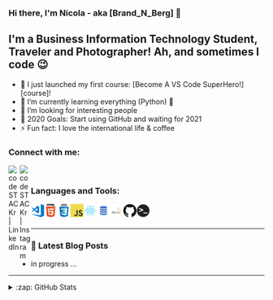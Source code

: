 ### Hi there, I'm Nicola - aka [Brand_N_Berg] 👋

## I'm a Business Information Technology Student, Traveler and Photographer! Ah, and sometimes I code 😉

- 🔭 I just launched my first course: [Become A VS Code SuperHero!][course]!
- 🌱 I’m currently learning everything (Python) 🤣
- 👯 I’m looking for interesting people
- 🥅 2020 Goals: Start using GitHub and waiting for 2021
- ⚡ Fun fact: I love the international life & coffee

### Connect with me:

[//]: <> ( [<img align="left" alt="codeSTACKr.com" width="22px" src="https://raw.githubusercontent.com/iconic/open-iconic/master/svg/globe.svg" />][website] )
[//]: <> ( [<img align="left" alt="codeSTACKr | YouTube" width="22px" src="https://cdn.jsdelivr.net/npm/simple-icons@v3/icons/youtube.svg" />][youtube] )
[//]: <> ( [<img align="left" alt="codeSTACKr | Twitter" width="22px" src="https://cdn.jsdelivr.net/npm/simple-icons@v3/icons/twitter.svg" />][twitter] )
[<img align="left" alt="codeSTACKr | LinkedIn" width="22px" src="https://cdn.jsdelivr.net/npm/simple-icons@v3/icons/linkedin.svg" />][linkedin]
[<img align="left" alt="codeSTACKr | Instagram" width="22px" src="https://cdn.jsdelivr.net/npm/simple-icons@v3/icons/instagram.svg" />][instagram]

<br />

### Languages and Tools:

[<img align="left" alt="Visual Studio Code" width="26px" src="https://raw.githubusercontent.com/github/explore/80688e429a7d4ef2fca1e82350fe8e3517d3494d/topics/visual-studio-code/visual-studio-code.png" />][visualstudiocode]
[<img align="left" alt="HTML5" width="26px" src="https://raw.githubusercontent.com/github/explore/80688e429a7d4ef2fca1e82350fe8e3517d3494d/topics/html/html.png" />][HTML5]
[<img align="left" alt="CSS3" width="26px" src="https://raw.githubusercontent.com/github/explore/80688e429a7d4ef2fca1e82350fe8e3517d3494d/topics/css/css.png" />][CSS3]
[<img align="left" alt="JavaScript" width="26px" src="https://raw.githubusercontent.com/github/explore/80688e429a7d4ef2fca1e82350fe8e3517d3494d/topics/javascript/javascript.png" />][JavaScript]
[<img align="left" alt="React" width="26px" src="https://raw.githubusercontent.com/github/explore/80688e429a7d4ef2fca1e82350fe8e3517d3494d/topics/react/react.png" />][React]
[<img align="left" alt="SQL" width="26px" src="https://raw.githubusercontent.com/github/explore/80688e429a7d4ef2fca1e82350fe8e3517d3494d/topics/sql/sql.png" />][SQL]
[<img align="left" alt="MySQL" width="26px" src="https://raw.githubusercontent.com/github/explore/80688e429a7d4ef2fca1e82350fe8e3517d3494d/topics/mysql/mysql.png" />][MySQL]
[<img align="left" alt="GitHub" width="26px" src="https://raw.githubusercontent.com/github/explore/78df643247d429f6cc873026c0622819ad797942/topics/github/github.png" />][GitHub]
[<img align="left" alt="Terminal" width="26px" src="https://raw.githubusercontent.com/github/explore/80688e429a7d4ef2fca1e82350fe8e3517d3494d/topics/terminal/terminal.png" />][Terminal]

<br />
<br />

---

### 📕 Latest Blog Posts

<!-- BLOG-POST-LIST:START -->
- in progress ...
<!-- BLOG-POST-LIST:END -->

---

<details>
  <summary>:zap: GitHub Stats</summary>

  <img align="left" alt="codeSTACKr's GitHub Stats" src="https://github-readme-stats.codestackr.vercel.app/api?username=Brand-N-Berg&show_icons=true&hide_border=true" />

</details>

[website]: http://google.com
[youtube]: https://youtube.com
[instagram]: https://instagram.com/brand_n_berg
[linkedin]: https://linkedin.com/in/nicola-brandenberg

[visualstudiocode]: https://code.visualstudio.com
[eclipse]: https://www.eclipse.org/
[HTML5]: https://wiki.selfhtml.org/wiki/HTML/Tutorials/HTML5
[CSS3]: https://wiki.selfhtml.org/wiki/Schnell-Index/CSS
[JavaScript]: https://www.w3schools.com/js/
[React]: https://reactjs.org/
[SQL]: https://www.w3schools.com/sql/
[MySQL]: https://www.mysql.com/
[GitHub]: https://github.com/Brand-N-Berg
[Terminal]: https://www.google.com/search?client=firefox-b-d&sxsrf=ALeKk03HQBgXx96WLQH7rpTod39sP43EMw%3A1603404909436&ei=bQSSX76aGozyaufhq-AB&q=Terminator&oq=Terminator&gs_lcp=CgZwc3ktYWIQAzIICC4QsQMQkwIyAgguMgIILjICCC4yAgguMgIILjICCC4yAggAMgUIABDLATICCAA6BAgAEEc6BwguECcQkwI6BAgjECc6BAguECc6BAgAEEM6BAguEEM6CggAELEDEIMBEEM6CAgAELEDEIMBOgcILhCxAxBDOgUIABCxAzoFCC4QsQNQ1CxY7Dxg5z5oAHADeACAAYABiAHNB5IBAzcuM5gBAKABAaoBB2d3cy13aXrIAQjAAQE&sclient=psy-ab&ved=0ahUKEwj-hLvgnMnsAhUMuRoKHefwChwQ4dUDCAw&uact=5
